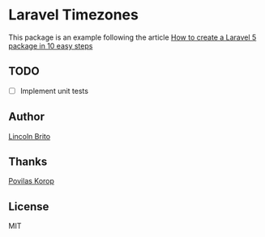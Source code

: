 # Laravel Timezones

This package is an example following the article [How to create a Laravel 5 package in 10 easy steps](http://laraveldaily.com/how-to-create-a-laravel-5-package-in-10-easy-steps/)

## TODO
- [ ] Implement unit tests

## Author
[Lincoln Brito](https://github.com/lincolnbrito/) 
 
## Thanks
[Povilas Korop](http://laraveldaily.com/author/povilas/)

## License
MIT